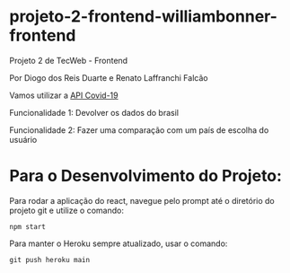 # projeto-2-frontend-williambonner-frontend

Projeto 2 de TecWeb - Frontend

Por Diogo dos Reis Duarte e Renato Laffranchi Falcão

Vamos utilizar a [API Covid-19](https://rapidapi.com/api-sports/api/covid-193/)

Funcionalidade 1: Devolver os dados do brasil

Funcionalidade 2: Fazer uma comparação com um país de escolha do usuário

# Para o Desenvolvimento do Projeto:

Para rodar a aplicação do react, navegue pelo prompt até o diretório do projeto git e utilize o comando:

    npm start
    
Para manter o Heroku sempre atualizado, usar o comando:

    git push heroku main
    
